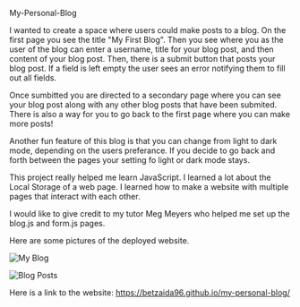 My-Personal-Blog

I wanted to create a space where users could make posts to a blog. On the first page you see the title "My First Blog". Then you see where you as the user of the blog can enter a username, title for your blog post, and then content of your blog post. Then, there is a submit button that posts your blog post. If a field is left empty the user sees an error notifying them to fill out all fields.

Once sumbitted you are directed to a secondary page where you can see your blog post along with any other blog posts that have been submited. There is also a way for you to go back to the first page where you can make more posts!

Another fun feature of this blog is that you can change from light to dark mode, depending on the users preferance. If you decide to go back and forth between the pages your setting fo light or dark mode stays.

This project really helped me learn JavaScript. I learned a lot about the Local Storage of a web page. I learned how to make a website with multiple pages that interact with each other.

I would like to give credit to my tutor Meg Meyers who helped me set up the blog.js and form.js pages.

Here are some pictures of the deployed website.

![My Blog](https://github.com/Betzaida96/my-personal-blog/assets/156623909/7c77d6ba-502c-429b-a7bd-367c1a0fe65c)

![Blog Posts](https://github.com/Betzaida96/my-personal-blog/assets/156623909/35328188-0de7-457b-9c36-10d92a4a7fe8)

Here is a link to the website: https://betzaida96.github.io/my-personal-blog/
